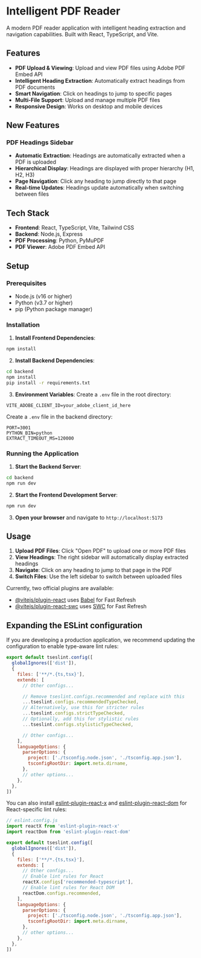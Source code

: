 # Intelligent PDF Reader

A modern PDF reader application with intelligent heading extraction and navigation capabilities. Built with React, TypeScript, and Vite.

## Features

- **PDF Upload & Viewing**: Upload and view PDF files using Adobe PDF Embed API
- **Intelligent Heading Extraction**: Automatically extract headings from PDF documents
- **Smart Navigation**: Click on headings to jump to specific pages
- **Multi-File Support**: Upload and manage multiple PDF files
- **Responsive Design**: Works on desktop and mobile devices

## New Features

### PDF Headings Sidebar
- **Automatic Extraction**: Headings are automatically extracted when a PDF is uploaded
- **Hierarchical Display**: Headings are displayed with proper hierarchy (H1, H2, H3)
- **Page Navigation**: Click any heading to jump directly to that page
- **Real-time Updates**: Headings update automatically when switching between files

## Tech Stack

- **Frontend**: React, TypeScript, Vite, Tailwind CSS
- **Backend**: Node.js, Express
- **PDF Processing**: Python, PyMuPDF
- **PDF Viewer**: Adobe PDF Embed API

## Setup

### Prerequisites

- Node.js (v16 or higher)
- Python (v3.7 or higher)
- pip (Python package manager)

### Installation

1. **Install Frontend Dependencies**:
```bash
npm install
```

2. **Install Backend Dependencies**:
```bash
cd backend
npm install
pip install -r requirements.txt
```

3. **Environment Variables**:
Create a `.env` file in the root directory:
```env
VITE_ADOBE_CLIENT_ID=your_adobe_client_id_here
```

Create a `.env` file in the backend directory:
```env
PORT=3001
PYTHON_BIN=python
EXTRACT_TIMEOUT_MS=120000
```

### Running the Application

1. **Start the Backend Server**:
```bash
cd backend
npm run dev
```

2. **Start the Frontend Development Server**:
```bash
npm run dev
```

3. **Open your browser** and navigate to `http://localhost:5173`

## Usage

1. **Upload PDF Files**: Click "Open PDF" to upload one or more PDF files
2. **View Headings**: The right sidebar will automatically display extracted headings
3. **Navigate**: Click on any heading to jump to that page in the PDF
4. **Switch Files**: Use the left sidebar to switch between uploaded files

Currently, two official plugins are available:

- [@vitejs/plugin-react](https://github.com/vitejs/vite-plugin-react/blob/main/packages/plugin-react) uses [Babel](https://babeljs.io/) for Fast Refresh
- [@vitejs/plugin-react-swc](https://github.com/vitejs/vite-plugin-react/blob/main/packages/plugin-react-swc) uses [SWC](https://swc.rs/) for Fast Refresh

## Expanding the ESLint configuration

If you are developing a production application, we recommend updating the configuration to enable type-aware lint rules:

```js
export default tseslint.config([
  globalIgnores(['dist']),
  {
    files: ['**/*.{ts,tsx}'],
    extends: [
      // Other configs...

      // Remove tseslint.configs.recommended and replace with this
      ...tseslint.configs.recommendedTypeChecked,
      // Alternatively, use this for stricter rules
      ...tseslint.configs.strictTypeChecked,
      // Optionally, add this for stylistic rules
      ...tseslint.configs.stylisticTypeChecked,

      // Other configs...
    ],
    languageOptions: {
      parserOptions: {
        project: ['./tsconfig.node.json', './tsconfig.app.json'],
        tsconfigRootDir: import.meta.dirname,
      },
      // other options...
    },
  },
])
```

You can also install [eslint-plugin-react-x](https://github.com/Rel1cx/eslint-react/tree/main/packages/plugins/eslint-plugin-react-x) and [eslint-plugin-react-dom](https://github.com/Rel1cx/eslint-react/tree/main/packages/plugins/eslint-plugin-react-dom) for React-specific lint rules:

```js
// eslint.config.js
import reactX from 'eslint-plugin-react-x'
import reactDom from 'eslint-plugin-react-dom'

export default tseslint.config([
  globalIgnores(['dist']),
  {
    files: ['**/*.{ts,tsx}'],
    extends: [
      // Other configs...
      // Enable lint rules for React
      reactX.configs['recommended-typescript'],
      // Enable lint rules for React DOM
      reactDom.configs.recommended,
    ],
    languageOptions: {
      parserOptions: {
        project: ['./tsconfig.node.json', './tsconfig.app.json'],
        tsconfigRootDir: import.meta.dirname,
      },
      // other options...
    },
  },
])
```